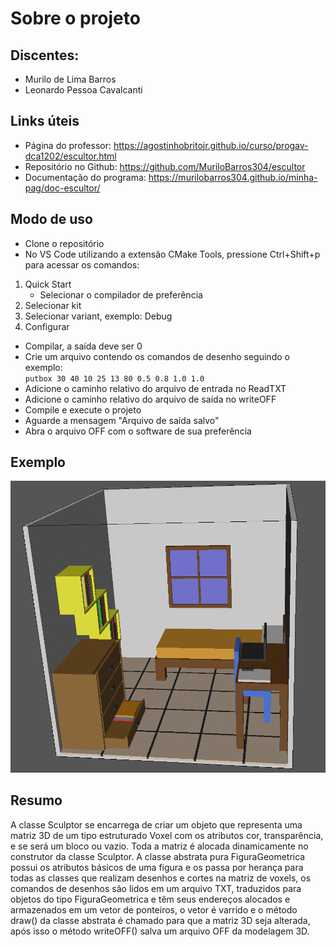 # Sobre o projeto

## Discentes:
- Murilo de Lima Barros
- Leonardo Pessoa Cavalcanti

## Links úteis
- Página do professor: https://agostinhobritojr.github.io/curso/progav-dca1202/escultor.html
- Repositório no Github: https://github.com/MuriloBarros304/escultor
- Documentação do programa: https://murilobarros304.github.io/minha-pag/doc-escultor/

## Modo de uso
- Clone o repositório
- No VS Code utilizando a extensão CMake Tools, pressione Ctrl+Shift+p para acessar os comandos:
1. Quick Start
    - Selecionar o compilador de preferência 
2. Selecionar kit
3. Selecionar variant, exemplo: Debug
4. Configurar
- Compilar, a saída deve ser 0
- Crie um arquivo contendo os comandos de desenho seguindo o exemplo: <br>
    `putbox 30 40 10 25 13 80 0.5 0.8 1.0 1.0`
- Adicione o caminho relativo do arquivo de entrada no ReadTXT
- Adicione o caminho relativo do arquivo de saída no writeOFF
- Compile e execute o projeto
- Aguarde a mensagem "Arquivo de saída salvo"
- Abra o arquivo OFF com o software de sua preferência

## Exemplo
![Modelagem de demonstração](https://github.com/MuriloBarros304/escultor/blob/main/img-geomview.png?raw-true)

## Resumo
A classe Sculptor se encarrega de criar um objeto que representa uma matriz 3D 
de um tipo estruturado Voxel com os atributos cor, transparência, e se será um 
bloco ou vazio. Toda a matriz é alocada dinamicamente no construtor da classe Sculptor.
A classe abstrata pura FiguraGeometrica possui os atributos básicos de uma figura 
e os passa por herança para todas as classes que realizam desenhos e cortes na 
matriz de voxels, os comandos de desenhos são lidos em um arquivo TXT, traduzidos 
para objetos do tipo FiguraGeometrica e têm seus endereços alocados e armazenados 
em um vetor de ponteiros, o vetor é varrido e o método draw() da classe abstrata 
é chamado para que a matriz 3D seja alterada, após isso o método writeOFF() salva
um arquivo OFF da modelagem 3D.